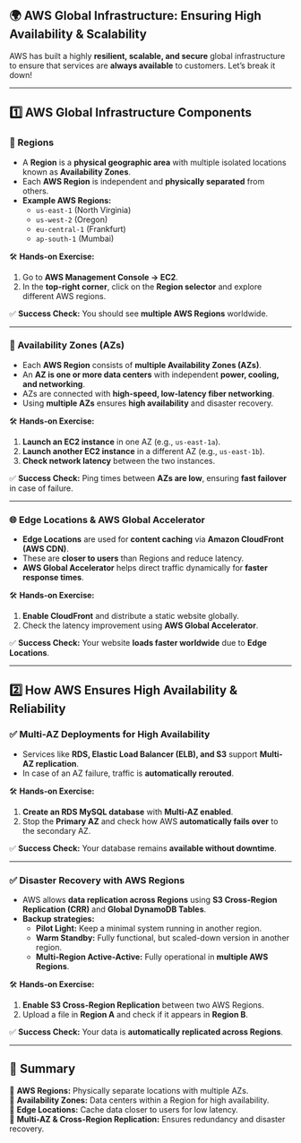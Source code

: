 ## **🌍 AWS Global Infrastructure: Ensuring High Availability & Scalability**  

AWS has built a highly **resilient, scalable, and secure** global infrastructure to ensure that services are **always available** to customers. Let’s break it down!  

---

## **1️⃣ AWS Global Infrastructure Components**  

### **📍 Regions**  
- A **Region** is a **physical geographic area** with multiple isolated locations known as **Availability Zones**.  
- Each **AWS Region** is independent and **physically separated** from others.  
- **Example AWS Regions:**  
  - `us-east-1` (North Virginia)  
  - `us-west-2` (Oregon)  
  - `eu-central-1` (Frankfurt)  
  - `ap-south-1` (Mumbai)  

🛠 **Hands-on Exercise:**  
1. Go to **AWS Management Console → EC2**.  
2. In the **top-right corner**, click on the **Region selector** and explore different AWS regions.  

✅ **Success Check:** You should see **multiple AWS Regions** worldwide.  

---

### **🏢 Availability Zones (AZs)**  
- Each **AWS Region** consists of **multiple Availability Zones (AZs)**.  
- An **AZ is one or more data centers** with independent **power, cooling, and networking**.  
- AZs are connected with **high-speed, low-latency fiber networking**.  
- Using **multiple AZs** ensures **high availability** and disaster recovery.  

🛠 **Hands-on Exercise:**  
1. **Launch an EC2 instance** in one AZ (e.g., `us-east-1a`).  
2. **Launch another EC2 instance** in a different AZ (e.g., `us-east-1b`).  
3. **Check network latency** between the two instances.  

✅ **Success Check:** Ping times between **AZs are low**, ensuring **fast failover** in case of failure.  

---

### **🌐 Edge Locations & AWS Global Accelerator**  
- **Edge Locations** are used for **content caching** via **Amazon CloudFront (AWS CDN)**.  
- These are **closer to users** than Regions and reduce latency.  
- **AWS Global Accelerator** helps direct traffic dynamically for **faster response times**.  

🛠 **Hands-on Exercise:**  
1. **Enable CloudFront** and distribute a static website globally.  
2. Check the latency improvement using **AWS Global Accelerator**.  

✅ **Success Check:** Your website **loads faster worldwide** due to **Edge Locations**.  

---

## **2️⃣ How AWS Ensures High Availability & Reliability**  

### **✅ Multi-AZ Deployments for High Availability**  
- Services like **RDS, Elastic Load Balancer (ELB), and S3** support **Multi-AZ replication**.  
- In case of an AZ failure, traffic is **automatically rerouted**.  

🛠 **Hands-on Exercise:**  
1. **Create an RDS MySQL database** with **Multi-AZ enabled**.  
2. Stop the **Primary AZ** and check how AWS **automatically fails over** to the secondary AZ.  

✅ **Success Check:** Your database remains **available without downtime**.  

---

### **✅ Disaster Recovery with AWS Regions**  
- AWS allows **data replication across Regions** using **S3 Cross-Region Replication (CRR)** and **Global DynamoDB Tables**.  
- **Backup strategies:**  
  - **Pilot Light:** Keep a minimal system running in another region.  
  - **Warm Standby:** Fully functional, but scaled-down version in another region.  
  - **Multi-Region Active-Active:** Fully operational in **multiple AWS Regions**.  

🛠 **Hands-on Exercise:**  
1. **Enable S3 Cross-Region Replication** between two AWS Regions.  
2. Upload a file in **Region A** and check if it appears in **Region B**.  

✅ **Success Check:** Your data is **automatically replicated across Regions**.  

---

## **🔹 Summary**  
🔹 **AWS Regions:** Physically separate locations with multiple AZs.  
🔹 **Availability Zones:** Data centers within a Region for high availability.  
🔹 **Edge Locations:** Cache data closer to users for low latency.  
🔹 **Multi-AZ & Cross-Region Replication:** Ensures redundancy and disaster recovery.  
